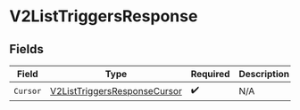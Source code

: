 # V2ListTriggersResponse


## Fields

| Field                                                                                   | Type                                                                                    | Required                                                                                | Description                                                                             |
| --------------------------------------------------------------------------------------- | --------------------------------------------------------------------------------------- | --------------------------------------------------------------------------------------- | --------------------------------------------------------------------------------------- |
| `Cursor`                                                                                | [V2ListTriggersResponseCursor](../../Models/Components/V2ListTriggersResponseCursor.md) | :heavy_check_mark:                                                                      | N/A                                                                                     |